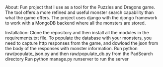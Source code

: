 About: Fun project that I use as a tool for the Puzzles and Dragons game. The tool offers a more refined and useful monster search capability than what the game offers. The project uses django with the djongo framework to work with a MongoDB backend where all the monsters are stored.

Installation: 
  Clone the repository and then install all the modules in the requirements.txt file. 
  To populate the database with your monsters, you need to capture http responses from the game, and dowload the json from the body of the responses with monster information.
  Run python raw/populate_json.py and then raw/populate_db.py from the PadSearch directory
  Run python manage.py runserver to run the server
